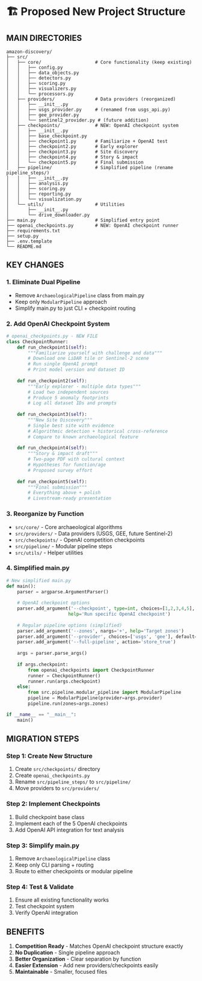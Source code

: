 # 🏗️ Proposed New Project Structure

## MAIN DIRECTORIES
```
amazon-discovery/
├── src/
│   ├── core/                    # Core functionality (keep existing)
│   │   ├── config.py
│   │   ├── data_objects.py
│   │   ├── detectors.py
│   │   ├── scoring.py
│   │   ├── visualizers.py
│   │   └── processors.py
│   ├── providers/               # Data providers (reorganized)
│   │   ├── __init__.py
│   │   ├── usgs_provider.py     # (renamed from usgs_api.py)
│   │   ├── gee_provider.py
│   │   └── sentinel2_provider.py # (future addition)
│   ├── checkpoints/             # NEW: OpenAI checkpoint system
│   │   ├── __init__.py
│   │   ├── base_checkpoint.py
│   │   ├── checkpoint1.py       # Familiarize + OpenAI test
│   │   ├── checkpoint2.py       # Early explorer
│   │   ├── checkpoint3.py       # Site discovery
│   │   ├── checkpoint4.py       # Story & impact
│   │   └── checkpoint5.py       # Final submission
│   ├── pipeline/                # Simplified pipeline (rename pipeline_steps/)
│   │   ├── __init__.py
│   │   ├── analysis.py
│   │   ├── scoring.py
│   │   ├── reporting.py
│   │   └── visualization.py
│   └── utils/                   # Utilities
│       ├── __init__.py
│       └── drive_downloader.py
├── main.py                      # Simplified entry point
├── openai_checkpoints.py        # NEW: OpenAI checkpoint runner
├── requirements.txt
├── setup.py
├── .env.template
└── README.md
```

## KEY CHANGES

### 1. **Eliminate Dual Pipeline**
- Remove `ArchaeologicalPipeline` class from main.py
- Keep only `ModularPipeline` approach
- Simplify main.py to just CLI + checkpoint routing

### 2. **Add OpenAI Checkpoint System**
```python
# openai_checkpoints.py - NEW FILE
class CheckpointRunner:
    def run_checkpoint1(self):
        """Familiarize yourself with challenge and data"""
        # Download one LiDAR tile or Sentinel-2 scene
        # Run single OpenAI prompt
        # Print model version and dataset ID
        
    def run_checkpoint2(self):
        """Early explorer - multiple data types"""
        # Load two independent sources
        # Produce 5 anomaly footprints
        # Log all dataset IDs and prompts
        
    def run_checkpoint3(self):
        """New Site Discovery"""
        # Single best site with evidence
        # Algorithmic detection + historical cross-reference
        # Compare to known archaeological feature
        
    def run_checkpoint4(self):
        """Story & impact draft"""
        # Two-page PDF with cultural context
        # Hypotheses for function/age
        # Proposed survey effort
        
    def run_checkpoint5(self):
        """Final submission"""
        # Everything above + polish
        # Livestream-ready presentation
```

### 3. **Reorganize by Function**
- `src/core/` - Core archaeological algorithms
- `src/providers/` - Data providers (USGS, GEE, future Sentinel-2)
- `src/checkpoints/` - OpenAI competition checkpoints
- `src/pipeline/` - Modular pipeline steps
- `src/utils/` - Helper utilities

### 4. **Simplified main.py**
```python
# New simplified main.py
def main():
    parser = argparse.ArgumentParser()
    
    # OpenAI checkpoint options
    parser.add_argument('--checkpoint', type=int, choices=[1,2,3,4,5],
                       help='Run specific OpenAI checkpoint')
    
    # Regular pipeline options (simplified)
    parser.add_argument('--zones', nargs='+', help='Target zones')
    parser.add_argument('--provider', choices=['usgs', 'gee'], default='usgs')
    parser.add_argument('--full-pipeline', action='store_true')
    
    args = parser.parse_args()
    
    if args.checkpoint:
        from openai_checkpoints import CheckpointRunner
        runner = CheckpointRunner()
        runner.run(args.checkpoint)
    else:
        from src.pipeline.modular_pipeline import ModularPipeline
        pipeline = ModularPipeline(provider=args.provider)
        pipeline.run(zones=args.zones)

if __name__ == "__main__":
    main()
```

## MIGRATION STEPS

### Step 1: Create New Structure
1. Create `src/checkpoints/` directory
2. Create `openai_checkpoints.py`
3. Rename `src/pipeline_steps/` to `src/pipeline/`
4. Move providers to `src/providers/`

### Step 2: Implement Checkpoints
1. Build checkpoint base class
2. Implement each of the 5 OpenAI checkpoints
3. Add OpenAI API integration for text analysis

### Step 3: Simplify main.py
1. Remove `ArchaeologicalPipeline` class
2. Keep only CLI parsing + routing
3. Route to either checkpoints or modular pipeline

### Step 4: Test & Validate
1. Ensure all existing functionality works
2. Test checkpoint system
3. Verify OpenAI integration

## BENEFITS

1. **Competition Ready** - Matches OpenAI checkpoint structure exactly
2. **No Duplication** - Single pipeline approach
3. **Better Organization** - Clear separation by function
4. **Easier Extension** - Add new providers/checkpoints easily
5. **Maintainable** - Smaller, focused files